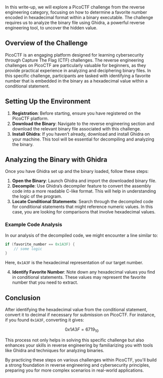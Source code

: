 In this write-up, we will explore a PicoCTF challenge from the reverse engineering category, focusing on how to determine a favorite number encoded in hexadecimal format within a binary executable. The challenge requires us to analyze the binary file using Ghidra, a powerful reverse engineering tool, to uncover the hidden value.

## Overview of the Challenge

PicoCTF is an engaging platform designed for learning cybersecurity through Capture The Flag (CTF) challenges. The reverse engineering challenges on PicoCTF are particularly valuable for beginners, as they provide practical experience in analyzing and deciphering binary files. In this specific challenge, participants are tasked with identifying a favorite number that is embedded in the binary as a hexadecimal value within a conditional statement.

## Setting Up the Environment

1. **Registration**: Before starting, ensure you have registered on the PicoCTF platform.
2. **Download the Binary**: Navigate to the reverse engineering section and download the relevant binary file associated with this challenge.
3. **Install Ghidra**: If you haven’t already, download and install Ghidra on your machine. This tool will be essential for decompiling and analyzing the binary.

## Analyzing the Binary with Ghidra

Once you have Ghidra set up and the binary loaded, follow these steps:

1. **Open the Binary**: Launch Ghidra and import the downloaded binary file.
2. **Decompile**: Use Ghidra’s decompiler feature to convert the assembly code into a more readable C-like format. This will help in understanding the logic of the program.
3. **Locate Conditional Statements**: Search through the decompiled code for conditional statements that might reference numeric values. In this case, you are looking for comparisons that involve hexadecimal values.

### Example Code Analysis

In our analysis of the decompiled code, we might encounter a line similar to:

```c
if (favorite_number == 0x1A3F) {
    // some logic
}
```

Here, `0x1A3F` is the hexadecimal representation of our target number. 

4. **Identify Favorite Number**: Note down any hexadecimal values you find in conditional statements. These values may represent the favorite number that you need to extract.

## Conclusion

After identifying the hexadecimal value from the conditional statement, convert it to decimal if necessary for submission on PicoCTF. For instance, if you found `0x1A3F`, converting it gives:

$$
0x1A3F = 6719_{10}
$$

This process not only helps in solving this specific challenge but also enhances your skills in reverse engineering by familiarizing you with tools like Ghidra and techniques for analyzing binaries.

By practicing these steps on various challenges within PicoCTF, you'll build a strong foundation in reverse engineering and cybersecurity principles, preparing you for more complex scenarios in real-world applications.

